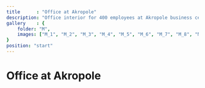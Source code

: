 ```yaml
---
title      : "Office at Akropole"
description: "Office interior for 400 employees at Akropole business center\n\nYear: 2018-2020\nArea: 3500m2\nLocation: Riga, Latvia\n\nInterior design: Anete Šalma, Annija Straume, Diāna Kūla, Raimonds Dambis"
gallery    : {
    folder: "M",
    images: ["M_1", "M_2", "M_3", "M_4", "M_5", "M_6", "M_7", "M_8", "M_9", "M_10", "M_11", "M_12", "M_13", "M_14", "M_15"],
}
position: "start"
---
```

# Office at Akropole
